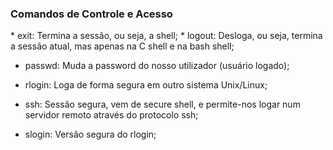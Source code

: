 <h3> Comandos de Controle e Acesso </h3>
<!--ts-->
* exit: Termina a sessão, ou seja, a shell;
* logout: Desloga, ou seja, termina a sessão atual, mas apenas na C shell e na bash shell;

* passwd: Muda a password do nosso utilizador (usuário logado);
* rlogin: Loga de forma segura em outro sistema Unix/Linux;
* ssh: Sessão segura, vem de secure shell, e permite-nos logar num servidor remoto através do protocolo ssh;

* slogin: Versão segura do rlogin;
<!--te-->